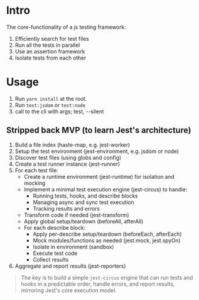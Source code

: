 # Intro

The core-functionality of a js testing framework:

1. Efficiently search for test files
2. Run all the tests in parallel
3. Use an assertion framework
4. Isolate tests from each other

# Usage

1. Run `yarn install` at the root.
2. Run `test:jsdom` or `test:node`
3. call to the cli with args; test, --silent

## Stripped back MVP (to learn Jest's architecture)

1. Build a file index (haste-map, e.g. jest-worker)
2. Setup the test environment (jest-environment, e.g. jsdom or node)
3. Discover test files (using globs and config)
4. Create a test runner instance (jest-runner)
5. For each test file:
   - Create a runtime environment (jest-runtime) for isolation and mocking
   - Implement a minimal test execution engine (jest-circus) to handle:
     - Running tests, hooks, and describe blocks
     - Managing async and sync test execution
     - Tracking results and errors
   - Transform code if needed (jest-transform)
   - Apply global setup/teardown (beforeAll, afterAll)
   - For each describe block:
     - Apply per-describe setup/teardown (beforeEach, afterEach)
     - Mock modules/functions as needed (jest.mock, jest.spyOn)
     - Isolate in environment (sandbox)
     - Execute test code
     - Collect results
6. Aggregate and report results (jest-reporters)

> The key is to build a simple `jest-circus` engine that can run tests and hooks in a predictable order,
> handle errors, and report results, mirroring Jest's core execution model.
